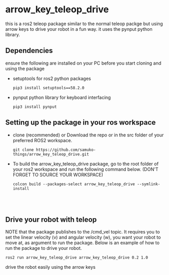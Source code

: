 # arrow_key_teleop_drive

this is a ros2 teleop package similar to the normal teleop packge but using arrow keys to drive your robot in a fun way. it uses the pynput python library.

## Dependencies

ensure the following are installed on your PC before you start cloning and using the package

- setuptools for ros2 python packages

  ```shell
  pip3 install setuptools==58.2.0
  ```
- pynput python library for keyboard interfacing

  ```shell
  pip3 install pynput
  ```

## Setting up the package in your ros workspace
- clone (recommended) or Download the repo or in the src folder of your preferred ROS2 workspace.

  ```shell
  git clone https://github.com/samuko-things/arrow_key_teleop_drive.git
  ```
- To build the arrow_key_teleop_drive package, go to the root folder of your ros2 workspace and run the following command below. (DON'T FORGET TO SOURCE YOUR WORKSPACE)

  ```shell
  colcon build --packages-select arrow_key_teleop_drive --symlink-install
  ```

<br/>
<br/>


## Drive your robot with teleop

NOTE that the package publishes to the /cmd_vel topic. It requires you to set the linear velocity (v) and angular velocity (w), you want your robot to move at, as argument to run the package. Below is an example of how to run the package to drive your robot.

  ```shell
  ros2 run arrow_key_teleop_drive arrow_key_teleop_drive 0.2 1.0
  ```
drive the robot easily using the arrow keys